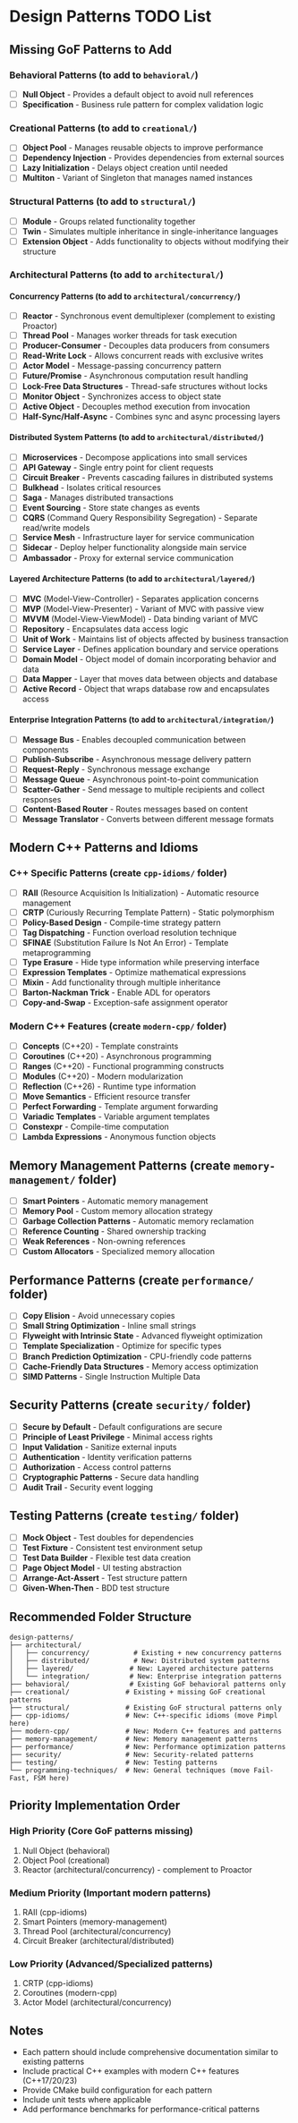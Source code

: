 # Design Patterns TODO List

## Missing GoF Patterns to Add

### Behavioral Patterns (to add to `behavioral/`)
- [ ] **Null Object** - Provides a default object to avoid null references
- [ ] **Specification** - Business rule pattern for complex validation logic

### Creational Patterns (to add to `creational/`)
- [ ] **Object Pool** - Manages reusable objects to improve performance
- [ ] **Dependency Injection** - Provides dependencies from external sources
- [ ] **Lazy Initialization** - Delays object creation until needed
- [ ] **Multiton** - Variant of Singleton that manages named instances

### Structural Patterns (to add to `structural/`)
- [ ] **Module** - Groups related functionality together
- [ ] **Twin** - Simulates multiple inheritance in single-inheritance languages
- [ ] **Extension Object** - Adds functionality to objects without modifying their structure

### Architectural Patterns (to add to `architectural/`)

#### Concurrency Patterns (to add to `architectural/concurrency/`)
- [ ] **Reactor** - Synchronous event demultiplexer (complement to existing Proactor)
- [ ] **Thread Pool** - Manages worker threads for task execution
- [ ] **Producer-Consumer** - Decouples data producers from consumers
- [ ] **Read-Write Lock** - Allows concurrent reads with exclusive writes
- [ ] **Actor Model** - Message-passing concurrency pattern
- [ ] **Future/Promise** - Asynchronous computation result handling
- [ ] **Lock-Free Data Structures** - Thread-safe structures without locks
- [ ] **Monitor Object** - Synchronizes access to object state
- [ ] **Active Object** - Decouples method execution from invocation
- [ ] **Half-Sync/Half-Async** - Combines sync and async processing layers

#### Distributed System Patterns (to add to `architectural/distributed/`)
- [ ] **Microservices** - Decompose applications into small services
- [ ] **API Gateway** - Single entry point for client requests
- [ ] **Circuit Breaker** - Prevents cascading failures in distributed systems
- [ ] **Bulkhead** - Isolates critical resources
- [ ] **Saga** - Manages distributed transactions
- [ ] **Event Sourcing** - Store state changes as events
- [ ] **CQRS** (Command Query Responsibility Segregation) - Separate read/write models
- [ ] **Service Mesh** - Infrastructure layer for service communication
- [ ] **Sidecar** - Deploy helper functionality alongside main service
- [ ] **Ambassador** - Proxy for external service communication

#### Layered Architecture Patterns (to add to `architectural/layered/`)
- [ ] **MVC** (Model-View-Controller) - Separates application concerns
- [ ] **MVP** (Model-View-Presenter) - Variant of MVC with passive view
- [ ] **MVVM** (Model-View-ViewModel) - Data binding variant of MVC
- [ ] **Repository** - Encapsulates data access logic
- [ ] **Unit of Work** - Maintains list of objects affected by business transaction
- [ ] **Service Layer** - Defines application boundary and service operations
- [ ] **Domain Model** - Object model of domain incorporating behavior and data
- [ ] **Data Mapper** - Layer that moves data between objects and database
- [ ] **Active Record** - Object that wraps database row and encapsulates access

#### Enterprise Integration Patterns (to add to `architectural/integration/`)
- [ ] **Message Bus** - Enables decoupled communication between components
- [ ] **Publish-Subscribe** - Asynchronous message delivery pattern
- [ ] **Request-Reply** - Synchronous message exchange
- [ ] **Message Queue** - Asynchronous point-to-point communication
- [ ] **Scatter-Gather** - Send message to multiple recipients and collect responses
- [ ] **Content-Based Router** - Routes messages based on content
- [ ] **Message Translator** - Converts between different message formats

## Modern C++ Patterns and Idioms

### C++ Specific Patterns (create `cpp-idioms/` folder)
- [ ] **RAII** (Resource Acquisition Is Initialization) - Automatic resource management
- [ ] **CRTP** (Curiously Recurring Template Pattern) - Static polymorphism
- [ ] **Policy-Based Design** - Compile-time strategy pattern
- [ ] **Tag Dispatching** - Function overload resolution technique
- [ ] **SFINAE** (Substitution Failure Is Not An Error) - Template metaprogramming
- [ ] **Type Erasure** - Hide type information while preserving interface
- [ ] **Expression Templates** - Optimize mathematical expressions
- [ ] **Mixin** - Add functionality through multiple inheritance
- [ ] **Barton-Nackman Trick** - Enable ADL for operators
- [ ] **Copy-and-Swap** - Exception-safe assignment operator

### Modern C++ Features (create `modern-cpp/` folder)
- [ ] **Concepts** (C++20) - Template constraints
- [ ] **Coroutines** (C++20) - Asynchronous programming
- [ ] **Ranges** (C++20) - Functional programming constructs
- [ ] **Modules** (C++20) - Modern modularization
- [ ] **Reflection** (C++26) - Runtime type information
- [ ] **Move Semantics** - Efficient resource transfer
- [ ] **Perfect Forwarding** - Template argument forwarding
- [ ] **Variadic Templates** - Variable argument templates
- [ ] **Constexpr** - Compile-time computation
- [ ] **Lambda Expressions** - Anonymous function objects

## Memory Management Patterns (create `memory-management/` folder)
- [ ] **Smart Pointers** - Automatic memory management
- [ ] **Memory Pool** - Custom memory allocation strategy
- [ ] **Garbage Collection Patterns** - Automatic memory reclamation
- [ ] **Reference Counting** - Shared ownership tracking
- [ ] **Weak References** - Non-owning references
- [ ] **Custom Allocators** - Specialized memory allocation

## Performance Patterns (create `performance/` folder)
- [ ] **Copy Elision** - Avoid unnecessary copies
- [ ] **Small String Optimization** - Inline small strings
- [ ] **Flyweight with Intrinsic State** - Advanced flyweight optimization
- [ ] **Template Specialization** - Optimize for specific types
- [ ] **Branch Prediction Optimization** - CPU-friendly code patterns
- [ ] **Cache-Friendly Data Structures** - Memory access optimization
- [ ] **SIMD Patterns** - Single Instruction Multiple Data

## Security Patterns (create `security/` folder)
- [ ] **Secure by Default** - Default configurations are secure
- [ ] **Principle of Least Privilege** - Minimal access rights
- [ ] **Input Validation** - Sanitize external inputs
- [ ] **Authentication** - Identity verification patterns
- [ ] **Authorization** - Access control patterns
- [ ] **Cryptographic Patterns** - Secure data handling
- [ ] **Audit Trail** - Security event logging

## Testing Patterns (create `testing/` folder)
- [ ] **Mock Object** - Test doubles for dependencies
- [ ] **Test Fixture** - Consistent test environment setup
- [ ] **Test Data Builder** - Flexible test data creation
- [ ] **Page Object Model** - UI testing abstraction
- [ ] **Arrange-Act-Assert** - Test structure pattern
- [ ] **Given-When-Then** - BDD test structure

## Recommended Folder Structure

```
design-patterns/
├── architectural/
│   ├── concurrency/           # Existing + new concurrency patterns
│   ├── distributed/           # New: Distributed system patterns
│   ├── layered/              # New: Layered architecture patterns
│   └── integration/          # New: Enterprise integration patterns
├── behavioral/               # Existing GoF behavioral patterns only
├── creational/              # Existing + missing GoF creational patterns
├── structural/              # Existing GoF structural patterns only
├── cpp-idioms/              # New: C++-specific idioms (move Pimpl here)
├── modern-cpp/              # New: Modern C++ features and patterns
├── memory-management/       # New: Memory management patterns
├── performance/             # New: Performance optimization patterns
├── security/                # New: Security-related patterns
├── testing/                 # New: Testing patterns
└── programming-techniques/  # New: General techniques (move Fail-Fast, FSM here)
```

## Priority Implementation Order

### High Priority (Core GoF patterns missing)
1. Null Object (behavioral)
2. Object Pool (creational)
3. Reactor (architectural/concurrency) - complement to Proactor

### Medium Priority (Important modern patterns)
1. RAII (cpp-idioms)
2. Smart Pointers (memory-management)
3. Thread Pool (architectural/concurrency)
4. Circuit Breaker (architectural/distributed)

### Low Priority (Advanced/Specialized patterns)
1. CRTP (cpp-idioms)
2. Coroutines (modern-cpp)
3. Actor Model (architectural/concurrency)

## Notes
- Each pattern should include comprehensive documentation similar to existing patterns
- Include practical C++ examples with modern C++ features (C++17/20/23)
- Provide CMake build configuration for each pattern
- Include unit tests where applicable
- Add performance benchmarks for performance-critical patterns